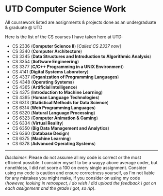 # UTD Computer Science Work
All coursework listed are assignments & projects done as an undergraduate & graduate @ UTD

Here is the list of the CS courses I have taken here at UTD:
- CS 2336 (**Computer Science II**) [*Called CS 2337 now*]
- CS 3340 (**Computer Architecture**)
- CS 3345 (**Data Structures and Introduction to Algorithmic Analysis**)
- CS 3354 (**Software Engineering**)
- CS 3377 (**C/C++ Programming in a UNIX Environment**)
- CS 4141 (**Digital Systems Laboratory**)
- CS 4337 (**Organization of Programming Languages**)
- CS 4348 (**Operating Systems**)
- CS 4365 (**Artificial Intelligence**)
- CS 4375 (**Introduction to Machine Learning**)
- CS 4395 (**Human Language Technologies**)
- CS 6313 (**Statistical Methods for Data Science**)
- CS 6314 (**Web Programming Languages**)
- CS 6320 (**Natural Language Processing**)
- CS 6323 (**Computer Animation & Gaming**)
- CS 6334 (**Virtual Reality**)
- CS 6350 (**Big Data Management and Analytics**)
- CS 6360 (**Database Design**)
- CS 6375 (**Machine Learning**)
- CS 6378 (**Advanced Operating Systems**)
---
*Disclaimer*: Please do not assume all my code is correct or the most efficient possible. I consider myself to be a wayyy above average coder, but nonethless, I did not score a 100 on every single assignment. Consider using my code is caution and ensure correctness yourself, as I'm not liable for any mistakes you might make, if you consider on using my code (*however, looking in retrospect, I do wish I did upload the feedback I got on each assignment and the grade I got, so rip*).
